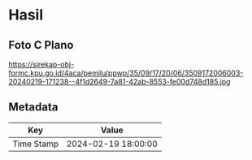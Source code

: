 # Hasil

## Foto C Plano

https://sirekap-obj-formc.kpu.go.id/4aca/pemilu/ppwp/35/09/17/20/06/3509172006003-20240219-171238--4f1d2649-7a81-42ab-8553-fe00d748d185.jpg


## Metadata

| Key        | Value               |
| ---------- | ------------------- |
| Time Stamp | 2024-02-19 18:00:00 |



